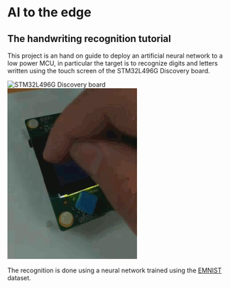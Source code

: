 # AI to the edge
## The handwriting recognition tutorial 
This project is an hand on guide to deploy an artificial neural network to a low power MCU, in particular the target is to recognize digits and letters written using the touch screen of the STM32L496G Discovery board.

![STM32L496G Discovery board](https://www.st.com/content/ccc/fragment/product_related/rpn_information/board_photo/group0/c6/4f/80/e7/1a/37/48/33/stm32l496g-disco.jpg/files/stm32l496g-disco.jpg/_jcr_content/translations/en.stm32l496g-disco.jpg)
![Character recognition](https://github.com/ddenaro/hcr/blob/master/raw/i-0001.gif)

The recognition is done using a neural network trained using the [EMNIST](https://www.nist.gov/itl/iad/image-group/emnist-dataset) dataset.

